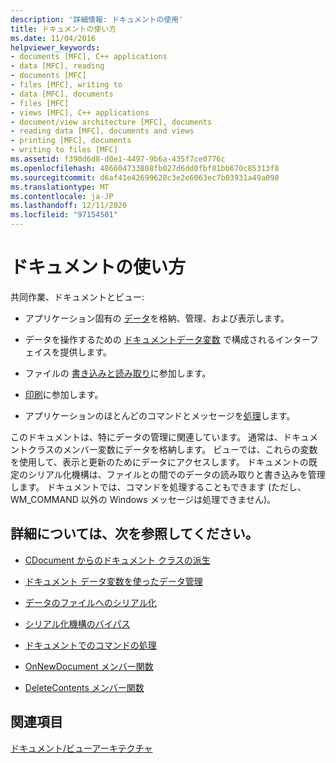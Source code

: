```yaml
---
description: '詳細情報: ドキュメントの使用'
title: ドキュメントの使い方
ms.date: 11/04/2016
helpviewer_keywords:
- documents [MFC], C++ applications
- data [MFC], reading
- documents [MFC]
- files [MFC], writing to
- data [MFC], documents
- files [MFC]
- views [MFC], C++ applications
- document/view architecture [MFC], documents
- reading data [MFC], documents and views
- printing [MFC], documents
- writing to files [MFC]
ms.assetid: f390d6d8-d0e1-4497-9b6a-435f7ce0776c
ms.openlocfilehash: 486604733808fb027d6dd0fbf81bb670c85313f8
ms.sourcegitcommit: d6af41e42699628c3e2e6063ec7b03931a49a098
ms.translationtype: MT
ms.contentlocale: ja-JP
ms.lasthandoff: 12/11/2020
ms.locfileid: "97154501"
---
```

# <a name="using-documents"></a>ドキュメントの使い方

共同作業、ドキュメントとビュー:

- アプリケーション固有の [データ](../mfc/managing-data-with-document-data-variables.md)を格納、管理、および表示します。

- データを操作するための [ドキュメントデータ変数](../mfc/managing-data-with-document-data-variables.md) で構成されるインターフェイスを提供します。

- ファイルの [書き込みと読み取り](../mfc/serializing-data-to-and-from-files.md)に参加します。

- [印刷](../mfc/role-of-the-view-in-printing.md)に参加します。

- アプリケーションのほとんどのコマンドとメッセージを[処理](../mfc/handling-commands-in-the-document.md)します。

このドキュメントは、特にデータの管理に関連しています。 通常は、ドキュメントクラスのメンバー変数にデータを格納します。 ビューでは、これらの変数を使用して、表示と更新のためにデータにアクセスします。 ドキュメントの既定のシリアル化機構は、ファイルとの間でのデータの読み取りと書き込みを管理します。 ドキュメントでは、コマンドを処理することもできます (ただし、WM_COMMAND 以外の Windows メッセージは処理できません)。

## <a name="what-do-you-want-to-know-more-about"></a>詳細については、次を参照してください。

- [CDocument からのドキュメント クラスの派生](../mfc/deriving-a-document-class-from-cdocument.md)

- [ドキュメント データ変数を使ったデータ管理](../mfc/managing-data-with-document-data-variables.md)

- [データのファイルへのシリアル化](../mfc/serializing-data-to-and-from-files.md)

- [シリアル化機構のバイパス](../mfc/bypassing-the-serialization-mechanism.md)

- [ドキュメントでのコマンドの処理](../mfc/handling-commands-in-the-document.md)

- [OnNewDocument メンバー関数](../mfc/reference/cdocument-class.md#onnewdocument)

- [DeleteContents メンバー関数](../mfc/reference/cdocument-class.md#deletecontents)

## <a name="see-also"></a>関連項目

[ドキュメント/ビューアーキテクチャ](../mfc/document-view-architecture.md)
